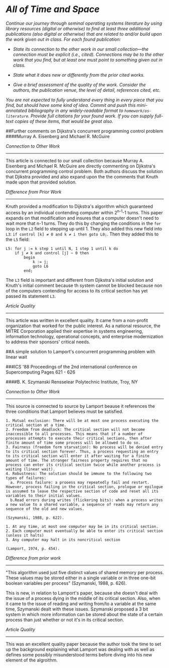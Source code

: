 # *All of Time and Space*

*Continue our journey through seminal operating systems literature by using library resources (digital or otherwise) to find at least three additional publications (also digital or otherwise) that are related to and/or build upon the work given out in class. For each found publication:*

* *State its connection to the other work in our small collection—the connection must be explicit (i.e., cited). Connections may be to the other work that you find, but at least one must point to something given out in class.*

* *State what it does new or differently from the prior cited works.*

* *Give a brief assessment of the quality of the work. Consider the authors, the publication venue, the level of detail, references cited, etc.*

*You are not expected to fully understand every thing in every piece that you find, but should have some kind of idea.*
*Commit and push this mini-annotated bibliography in any widely-readable format to `homework/os-literature`.*
*Provide full citations for your found work. If you can supply full-text copies of these items, that would be great also.*


##Further comments on Dijkstra's concurrent programming control problem
####Murray A. Eisenberg and Michael R. McGuire

*Connection to Other Work*
***
This article is connected to our small collection because Murray A. Eisenberg and Michael R. McGuire are directly commenting on Djikstra's concurrent programming control problem. Both authors discuss the solution that Djikstra provided and also expand upon the the comments that  Knuth made upon that provided solution.

*Difference from Prior Work*
***
Knuth provided a modification to Dijkstra's algorithm which guaranteed access by an individual contending computer within 2<sup>n-1</sup>-1 turns. This paper expands on that modification and insures that a computer doesn't need to wait more that n-1 turns. They do this by changing the conditions in the `for` loop in the `L2` field to stepping up until 1. They also added this new field into `L3`: `if control [k] ≠ 0 and k ≠ i then goto L0;`. Then they added this to the `L5` field:

	L5: for j := k step 1 until N, 1 step 1 until k do
		if j ≠ k and control [j] ~ 0 then
			begin
				k := j;
				goto L6
			end;

The `L3` field is important and different from Djikstra's initial solution and Knuth's initial comment because th system cannot be blocked because non of the computers contending for access to its critical section has yet passed its statement `L3`.

*Article Quality*
***
This article was written in excellent quality. It came from a non-profit organization that worked for the public interest. As a national resource, the MITRE Corporation applied their expertise in systems engineering, information technology, operational concepts, and enterprise modernization to address their sponsors' critical needs. 

##A simple solution to Lamport's concurrent programming problem with linear wait

###ICS '88 Proceedings of the 2nd international conference on Supercomputing
Pages 621 - 626

####B. K. Szymanski Rensselear Polytechnic Institute, Troy, NY

*Connection to Other Work*
***
This source is connected to source by Lamport beause it references the three
conditions that Lamport believes must be satisfied.

    1. Mutual exclusion: There will be at most one process executing the critical section at a time.
    2. Freedom from deadlock: The critical section will not become inaccessible to all processes. This means that if a number of processes attempts to execute their critical sections, then after finite amount of time some process will be allowed to do so.
    3. Fairness (freedom form starvation): No process will be denied entry to its critical section forever. Thus, a process requesting an entry to its critical section will enter it after waiting for a finite amount of time. The stronger fairness property requires that no process can enter its critical section twice while another process is waiting (linear wait).
    4. Robustness: The solution should be immune to the following two types of failures:
      a. Process failure: a prooess may repeatedly fail and restart. However, process failing in the critical section, prologue or epilogue is assumed to leave the respective section of code and reset all its variables to their initial values.
      b.Read errors during writes (flickering bits): when a process writes a new value to a shared variable, a sequence of reads may return any sequence of the old and new values.

    (Szymanski, 1988, p. 622).

    1. At any time, at most one computer may be in its critical section.
    2. Each computer must eventually be able to enter its critical section (unless it halts)
    3. Any computer may halt in its noncritical section

    (Lamport, 1974, p. 454).

*Difference from prior work*
***
"This algorithm used just five distinct values of shared memory per process.
These values may be stored either in a single variable or in three one-bit
boolean variables per process" (Szymanski, 1988, p. 626).

This is new, in relation to Lamport's paper, because she doesn't deal with the issue
of a process dying in the middle of its critical section. Also, when it came to
the issue of reading and writing from/to a variable at the same time, Szymanski
dealt with these issues. Szymanski proposed a 3 bit system in which more information
can be stored about the state of a certain process than just whether or not it's
in its critical section.

*Article Quality*
***
This was an excellent quality paper because the author took the time to set up the background
explaining what Lamport was dealing with as well as defines some possibly misunderstood
terms before diving into his new element of the algroithm.
